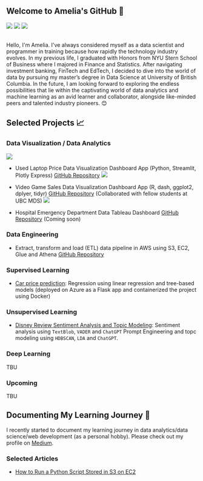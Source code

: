 ## Welcome to Amelia's GitHub 👋
[![](https://img.shields.io/badge/LinkedIn-0077B5?style=for-the-badge&logo=linkedin&logoColor=white)](https://www.linkedin.com/in/amelia-tang/)
[![](https://img.shields.io/badge/GitHub-100000?style=for-the-badge&logo=github&logoColor=white)](https://github.com/aimee0317)
[![](https://img.shields.io/badge/Microsoft_Outlook-0078D4?style=for-the-badge&logo=microsoft-outlook&logoColor=white)](mailto:aimee.tang0317@gmail.com)

<br>Hello, I'm Amelia. I've always considered myself as a data scientist and programmer in training because how rapidly the technology industry evolves. In my previous life, I graduated with Honors from NYU Stern School of Business where I majored in Finance and Statistics. After navigating investment banking, FinTech and EdTech, I decided to dive into the world of data by pursuing my master’s degree in Data Science at University of British Columbia. In the future, I am looking forward to exploring the endless possibilities that lie within the captivating world of data analytics and machine learning as an avid learner and collaborator, alongside like-minded peers and talented industry pioneers. 😊

## Selected Projects 📈
### Data Visualization / Data Analytics 
![](https://github.com/aimee0317/eBay-ETL-Data-Pipeline/blob/main/ETL_diagram.png)
- Used Laptop Price Data Visualization Dashboard App (Python, Streamlit, Plotly Express) 
[GitHub Repository](https://github.com/aimee0317/laptop_price_data_visualization)
![](https://github.com/aimee0317/laptop_price_data_visualization/blob/main/dashboard1.gif)

- Video Game Sales Data Visualization Dashboard App (R, dash, ggplot2, dplyer, tidyr)
[GitHub Repository](https://github.com/UBC-MDS/video_game_sales_dashboard_R) (Collaborated with fellow students at UBC MDS)
![](https://github.com/aimee0317/visualizations/blob/main/demo_r.gif)

- Hospital Emergency Department Data Tableau Dashboard
[GitHub Repository](https://github.com/aimee0317/hospital-emergency-department-tableau-dashboard) (Coming soon)

### Data Engineering
- Extract, transform and load (ETL) data pipeline in AWS using S3, EC2, Glue and Athena
[GitHub Repository](https://github.com/aimee0317/ETL-Data-Pipelines)

### Supervised Learning 
- [Car price prediction](https://github.com/aimee0317/car_price_prediction): Regression using linear regression and tree-based models (deployed on Azure as a Flask app and containerized the project using Docker)

### Unsupervised Learning 
- [Disney Review Sentiment Analysis and Topic Modeling](https://github.com/aimee0317/topic_modeling_Disney_reviews): Sentiment analysis using `TextBlob`, `VADER` and `ChatGPT` Prompt Engineering and topc modeling using `HDBSCAN`, `LDA` and `ChatGPT`. 

### Deep Learning 
TBU 
### Upcoming 
TBU 

## Documenting My Learning Journey 📖
I recently started to document my learning journey in data analytics/data science/web development (as a personal hobby). Please check out my profile on [Medium](https://medium.com/@aimee.tang0317).
### Selected Articles 
- [How to Run a Python Script Stored in S3 on EC2](https://medium.com/@aimee.tang0317/beginners-guide-to-aws-how-to-run-a-python-script-stored-in-s3-on-ec2-f05730c500e7)

